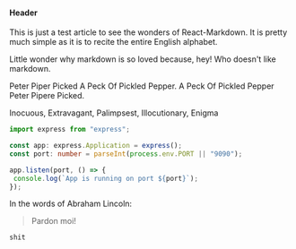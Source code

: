 #### Header

This is just a test article to see the wonders of React-Markdown. It is pretty much simple as it is to recite the entire English alphabet.

Little wonder why markdown is so loved because, hey! Who doesn't like markdown.

Peter Piper Picked A Peck Of Pickled Pepper. A Peck Of Pickled Pepper Peter Pipere Picked.

Inocuous, Extravagant, Palimpsest, Illocutionary, Enigma


```typescript
import express from "express";

const app: express.Application = express();
const port: number = parseInt(process.env.PORT || "9090");

app.listen(port, () => {
 console.log(`App is running on port ${port}`);
});
```

In the words of Abraham Lincoln:

> Pardon moi!

`shit`
